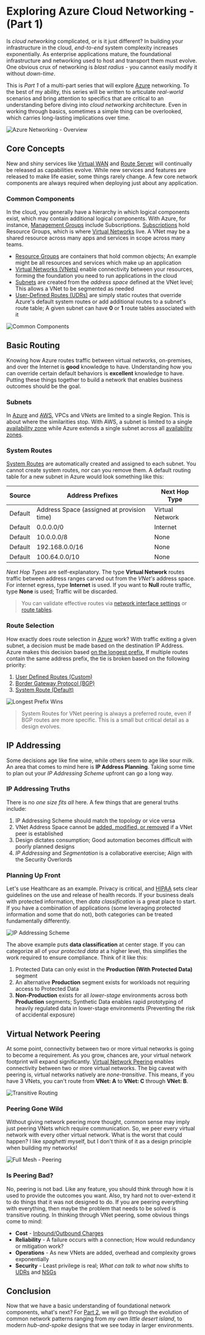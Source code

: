 # Exploring Azure Cloud Networking - (Part 1)


Is _cloud networking_ complicated, or is it just different? In building your infrastructure in the cloud, _end-to-end_ system complexity increases exponentially. As enterprise applications mature, the foundational infrastructure and networking used to host and transport them must evolve. One obvious crux of networking is _blast radius_ - you cannot easily modify it without _down-time_.

This is _Part 1_ of a multi-part series that will explore [Azure](https://azure.microsoft.com/en-us/) networking. To the best of my ability, this series will be written to articulate _real-world_ scenarios and bring attention to specifics that are critical to an understanding before diving into _cloud networking_ architecture. Even in working through basics, sometimes a simple thing can be overlooked, which carries long-lasting implications over time.

![Azure Networking - Overview](azure-networking-overview.png "Overview")

## Core Concepts
New and shiny services like [Virtual WAN](https://docs.microsoft.com/en-us/azure/virtual-wan/virtual-wan-about) and [Route Server](https://azure.microsoft.com/en-us/services/route-server/) will continually be released as capabilities evolve. While new services and features are released to make life easier, some things rarely change. A few core network components are always required when deploying just about any application.

### Common Components
In the cloud, you generally have a hierarchy in which logical components exist, which may contain additional logical components. With Azure, for instance, [Management Groups](https://docs.microsoft.com/en-us/azure/governance/management-groups/overview) include Subscriptions. [Subscriptions](https://docs.microsoft.com/en-us/azure/cloud-adoption-framework/decision-guides/subscriptions/) hold Resource Groups, which is where [Virtual Networks](https://docs.microsoft.com/en-us/azure/virtual-network/virtual-networks-overview) live. A VNet may be a shared resource across many apps and services in scope across many teams.

* [Resource Groups](https://docs.microsoft.com/en-us/azure/azure-resource-manager/management/manage-resource-groups-portal) are containers that hold common objects; An example might be all resources and services which make up an application
* [Virtual Networks (VNets)](https://docs.microsoft.com/en-us/azure/virtual-network/virtual-networks-overview) enable connectivity between your resources, forming the foundation you need to run applications in the cloud
* [Subnets](https://docs.microsoft.com/en-us/azure/virtual-network/virtual-network-vnet-plan-design-arm#subnets) are created from the _address space_ defined at the VNet level; This allows a VNet to be segmented as needed
* [User-Defined Routes (UDRs)](https://docs.microsoft.com/en-us/azure/virtual-network/virtual-networks-udr-overview#custom-routes) are simply static routes that override Azure's default system routes or add additional routes to a subnet's route table; A given subnet can have **0** or **1** route tables associated with it

![Common Components](common-components.png "Components")

## Basic Routing
Knowing how Azure routes traffic between virtual networks, on-premises, and over the Internet is **good** knowledge to have. Understanding how you can override certain default behaviors is **excellent** knowledge to have. Putting these things together to build a network that enables business outcomes should be the goal.

### Subnets
In [Azure](https://azure.microsoft.com/en-us/) and [AWS](https://aws.amazon.com/), VPCs and VNets are limited to a single Region. This is about where the similarities stop. With AWS, a subnet is limited to a single [availability zone](https://docs.aws.amazon.com/AWSEC2/latest/UserGuide/using-regions-availability-zones.html) while Azure extends a single subnet across all [availability zones](https://docs.microsoft.com/en-us/azure/availability-zones/az-overview#availability-zones).

### System Routes
[System Routes](https://docs.microsoft.com/en-us/azure/virtual-network/virtual-networks-udr-overview#system-routes) are automatically created and assigned to each subnet. You cannot create system routes, nor can you remove them. A default routing table for a new subnet in Azure would look something like this:

| Source | Address Prefixes | Next Hop Type |
| ------ | ---------------- | ------------- |
| Default | Address Space (assigned at provision time) | Virtual Network |
| Default | 0.0.0.0/0 | Internet |
| Default | 10.0.0.0/8 | None |
| Default | 192.168.0.0/16 | None |
| Default | 100.64.0.0/10 | None |

_Next Hop Types_ are self-explanatory. The type **Virtual Network** routes traffic between address ranges carved out from the _VNet's_ address space. For internet egress, type **Internet** is used. If you want to **Null** route traffic, type **None** is used; Traffic will be discarded.

> You can validate effective routes via [network interface settings](https://docs.microsoft.com/en-us/azure/virtual-network/virtual-network-network-interface#view-network-interface-settings) or [route tables](https://docs.microsoft.com/en-us/azure/virtual-network/manage-route-table#view-details-of-a-route-table).

### Route Selection
How exactly does route selection in [Azure](https://azure.microsoft.com/en-us/) work? With traffic exiting a given subnet, a decision must be made based on the destination IP Address. Azure makes this decision based [on the longest prefix.](https://docs.microsoft.com/en-us/azure/virtual-network/virtual-networks-udr-overview#how-azure-selects-a-route) If multiple routes contain the same address prefix, the tie is broken based on the following priority:
1. [User Defined Routes (Custom)](https://docs.microsoft.com/en-us/azure/virtual-network/virtual-networks-udr-overview#custom-routes)
2. [Border Gateway Protocol (BGP)](https://docs.microsoft.com/en-us/azure/virtual-network/virtual-networks-udr-overview#border-gateway-protocol)
3. [System Route (Default)](https://docs.microsoft.com/en-us/azure/virtual-network/virtual-networks-udr-overview#system-routes)

![Longest Prefix Wins](longest-prefix-wins.png "Longest Prefix")

> System Routes for VNet peering is always a preferred route, even if BGP routes are more specific. This is a small but critical detail as a design evolves.

## IP Addressing
Some decisions age like fine wine, while others seem to age like sour milk. An area that comes to mind here is **IP Address Planning**. Taking some time to plan out your _IP Addressing Scheme_ upfront can go a long way.

### IP Addressing Truths
There is no _one size fits all_ here. A few things that are general truths include:
1. IP Addressing Scheme should match the topology or vice versa
2. VNet Address Space cannot be [added, modified, or removed](https://docs.Microsoft.com/en-us/azure/architecture/networking/prefixes/add-ip-space-peered-vnet#:~:text=Many%20organizations%20deploy%20a%20virtual,the%20Hub%20and%20Spoke%20model.&text=However%2C%20address%20ranges%20can't,peered%20with%20another%20virtual%20network.) if a VNet peer is established
3. Design dictates consumption; Good automation becomes difficult with poorly planned designs
4. _IP Addressing_ and _Segmentation_ is a collaborative exercise; Align with the Security Overlords

### Planning Up Front
Let's use Healthcare as an example. Privacy is critical, and [HIPAA](https://www.cdc.gov/phlp/publications/topic/hipaa.html) sets clear guidelines on the use and release of health records. If your business deals with protected information, then _data classification_ is a great place to start. If you have a combination of applications (some leveraging protected information and some that do not), both categories can be treated fundamentally differently.

![IP Addressing Scheme](ip-scheme-overview.png "Addressing Scheme")

The above example puts **data classification** at center stage. If you can categorize all of your _protected data_ at a higher level, this simplifies the work required to ensure compliance. Think of it like this:

1. Protected Data can only exist in the **Production (With Protected Data)** segment
2. An alternative **Production** segment exists for workloads not requiring access to Protected Data
3. **Non-Production** exists for all _lower-stage_ environments across both **Production** segments; Synthetic Data enables rapid prototyping of heavily regulated data in lower-stage environments (Preventing the risk of accidental exposure)

## Virtual Network Peering
At some point, connectivity between two or more virtual networks is going to become a requirement. As you grow, chances are, your virtual network footprint will expand significantly. [Virtual Network Peering](https://docs.microsoft.com/en-us/azure/virtual-network/virtual-network-peering-overview) enables connectivity between two or more virtual networks. The big caveat with peering is, virtual networks natively are _none-transitive_. This means, if you have 3 VNets, you can't route from **VNet: A** to **VNet: C** through **VNet: B**.

![Transitive Routing](transitive-routing.png "Transitive Routing")

### Peering Gone Wild
Without giving network peering more thought, common sense may imply just peering VNets which require communication. So, we peer every virtual network with every other virtual network. What is the worst that could happen? I like _spaghetti_ myself, but I don't think of it as a design principle when building my networks!

![Full Mesh - Peering](full-mesh-peering.png "Full Mesh")

### Is Peering Bad?
No, peering is not bad. Like any feature, you should think through how it is used to provide the outcomes you want. Also, try hard not to over-extend it to do things that it was not designed to do. If you are peering everything with everything, then maybe the problem that needs to be solved is transitive routing. In thinking through VNet peering, some obvious things come to mind:
* **Cost** - [Inbound/Outbound Charges](https://azure.microsoft.com/en-us/pricing/details/virtual-network/)
* **Reliability** - A failure occurs with a connection; How would redundancy or mitigation work?
* **Operations** - As new VNets are added, overhead and complexity grows exponentially
* **Security** - Least privilege is real; _What can talk to what_ now shifts to [UDRs](https://docs.microsoft.com/en-us/azure/virtual-network/virtual-networks-udr-overview#user-defined) and [NSGs](https://docs.microsoft.com/en-us/azure/virtual-network/network-security-groups-overview)

## Conclusion
Now that we have a basic understanding of foundational network components, what's next? For [Part 2](https://wcollins.io/posts/2021/exploring-azure-cloud-networking-part-2/), we will go through the evolution of common network patterns ranging from _my own little desert island_, to modern _hub-and-spoke_ designs that we see today in larger environments.
